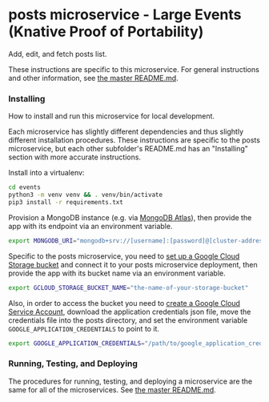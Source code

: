 # posts microservice - Large Events (Knative Proof of Portability)

Add, edit, and fetch posts list.

These instructions are specific to this microservice. For general instructions and other information, see [the master README.md](../README.md).

### Installing

How to install and run this microservice for local development.

Each microservice has slightly different dependencies and thus slightly different installation procedures. These instructions are specific to the posts microservice, but each other subfolder's README.md has an "Installing" section with more accurate instructions.

Install into a virtualenv:

```sh
cd events
python3 -m venv venv && . venv/bin/activate
pip3 install -r requirements.txt
```

Provision a MongoDB instance (e.g. via [MongoDB Atlas](https://www.mongodb.com/cloud/atlas)), then provide the app with its endpoint via an environment variable.

```sh
export MONGODB_URI="mongodb+srv://[username]:[password]@[cluster-address]"
```

Specific to the posts microservice, you need to [set up a Google Cloud Storage bucket](https://cloud.google.com/storage/docs/quickstart-console) and connect it to your posts microservice deployment, then provide the app with its bucket name via an environment variable.
```sh
export GCLOUD_STORAGE_BUCKET_NAME="the-name-of-your-storage-bucket"
```

Also, in order to access the bucket you need to [create a Google Cloud Service Account](https://cloud.google.com/docs/authentication/getting-started), download the application credentials json file, move the credentials file into the posts directory, and set the environment variable `GOOGLE_APPLICATION_CREDENTIALS` to point to it.
```sh
export GOOGLE_APPLICATION_CREDENTIALS="/path/to/google_application_credentials.json"
```

### Running, Testing, and Deploying

The procedures for running, testing, and deploying a microservice are the same for all of the microservices. See [the master README.md](../README.md).

